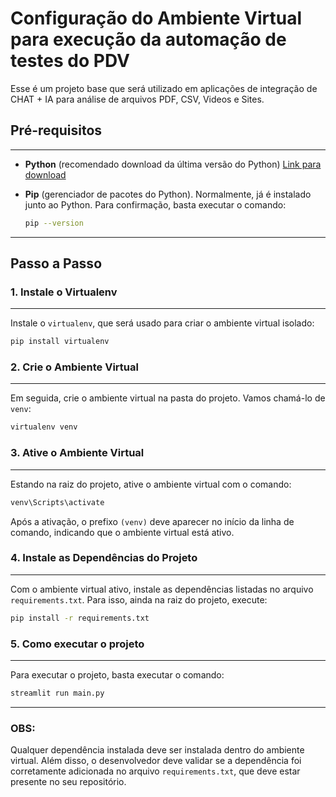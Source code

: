 
# Configuração do Ambiente Virtual para execução da automação de testes do PDV

Esse é um projeto base que será utilizado em aplicações de integração de CHAT + IA para análise de arquivos PDF, CSV, Videos e Sites.

## Pré-requisitos
---
- **Python** (recomendado download da última versão do Python) [Link para download](https://www.python.org/downloads/)
- **Pip** (gerenciador de pacotes do Python). Normalmente, já é instalado junto ao Python. Para confirmação, basta executar o comando:

  ```bash
  pip --version
  ```

---

## Passo a Passo

### 1. Instale o Virtualenv
---
Instale o `virtualenv`, que será usado para criar o ambiente virtual isolado:

  ```bash
  pip install virtualenv
  ```

### 2. Crie o Ambiente Virtual
---
Em seguida, crie o ambiente virtual na pasta do projeto. Vamos chamá-lo de `venv`:

  ```bash
  virtualenv venv
  ```

### 3. Ative o Ambiente Virtual
---
Estando na raiz do projeto, ative o ambiente virtual com o comando:

  ```bash
  venv\Scripts\activate
  ```

Após a ativação, o prefixo `(venv)` deve aparecer no início da linha de comando, indicando que o ambiente virtual está ativo.

### 4. Instale as Dependências do Projeto
---
Com o ambiente virtual ativo, instale as dependências listadas no arquivo `requirements.txt`. Para isso, ainda na raiz do projeto, execute:

  ```bash
  pip install -r requirements.txt
  ```

### 5. Como executar o projeto
---
Para executar o projeto, basta executar o comando:

  ```bash
  streamlit run main.py
  ```

---
### OBS: 
Qualquer dependência instalada deve ser instalada dentro do ambiente virtual. Além disso, o desenvolvedor deve validar se a dependência foi corretamente adicionada no arquivo `requirements.txt`, que deve estar presente no seu repositório.
